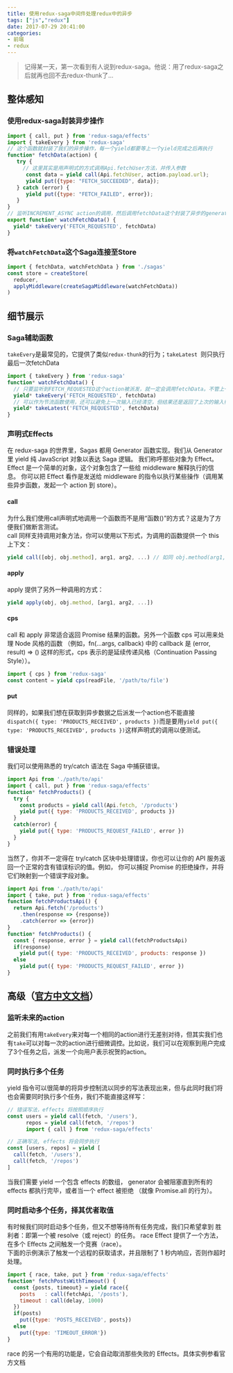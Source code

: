 ```yaml
---
title: 使用redux-saga中间件处理redux中的异步
tags: ["js","redux"]
date: 2017-07-29 20:41:00
categories:
- 前端
- redux
---
```

> 记得某一天，第一次看到有人说到redux-saga。他说：用了redux-saga之后就再也回不去redux-thunk了...

<!-- more -->
## 整体感知
### 使用redux-saga封装异步操作
```js
import { call, put } from 'redux-saga/effects'
import { takeEvery } from 'redux-saga'
// 这个函数就封装了我们的异步操作，每一个yield都要等上一个yield完成之后再执行
function* fetchData(action) {
   try {
     // 这里其实是用声明式的方式调用Api.fetchUser方法，并传入参数
      const data = yield call(Api.fetchUser, action.payload.url);
      yield put({type: "FETCH_SUCCEEDED", data});
   } catch (error) {
      yield put({type: "FETCH_FAILED", error});
   }
}
// 监听INCREMENT_ASYNC action的调用，然后调用fetchData这个封装了异步的generate函数
export function* watchFetchData() {
  yield* takeEvery('FETCH_REQUESTED', fetchData)
}
```

### 将`watchFetchData`这个Saga连接至Store
```js
import { fetchData, watchFetchData } from './sagas'
const store = createStore(
  reducer,
  applyMiddleware(createSagaMiddleware(watchFetchData))
)
```

## 细节展示
### Saga辅助函数
`takeEvery`是最常见的，它提供了类似`redux-thunk`的行为；`takeLatest `则只执行最后一次fetchData
```js
import { takeEvery } from 'redux-saga'
function* watchFetchData() {
  // 只要监听到FETCH_REQUESTED这个action被派发，就一定会调用fetchData。不管上一次的fetchData有没有完成
  yield* takeEvery('FETCH_REQUESTED', fetchData)
  // 可以作为节流函数使用，还可以避免上一次输入已经清空，但结果还是返回了上次的输入得到的结果
  yield* takeLatest('FETCH_REQUESTED', fetchData)
}
```

### 声明式Effects
在 redux-saga 的世界里，Sagas 都用 Generator 函数实现。我们从 Generator 里 yield 纯 JavaScript 对象以表达 Saga 逻辑。 我们称呼那些对象为 Effect。Effect 是一个简单的对象，这个对象包含了一些给 middleware 解释执行的信息。 你可以把 Effect 看作是发送给 middleware 的指令以执行某些操作（调用某些异步函数，发起一个 action 到 store）。
#### call
为什么我们使用call声明式地调用一个函数而不是用“函数()”的方式？这是为了方便我们做断言测试。  
call 同样支持调用对象方法，你可以使用以下形式，为调用的函数提供一个 this 上下文：  
```js
yield call([obj, obj.method], arg1, arg2, ...) // 如同 obj.method(arg1, arg2 ...)
```  
#### apply
apply 提供了另外一种调用的方式：  
```js
yield apply(obj, obj.method, [arg1, arg2, ...])
```
#### cps
call 和 apply 非常适合返回 Promise 结果的函数。另外一个函数 cps 可以用来处理 Node 风格的函数 （例如，fn(...args, callback) 中的 callback 是 (error, result) => () 这样的形式，cps 表示的是延续传递风格（Continuation Passing Style））。
```js
import { cps } from 'redux-saga'
const content = yield cps(readFile, '/path/to/file')
```
#### put
同样的，如果我们想在获取到异步数据之后派发一个action也不能直接`dispatch({ type: 'PRODUCTS_RECEIVED', products })`而是要用`yield put({ type: 'PRODUCTS_RECEIVED', products })`这样声明式的调用以便测试。  

### 错误处理
我们可以使用熟悉的 try/catch 语法在 Saga 中捕获错误。
```js
import Api from './path/to/api'
import { call, put } from 'redux-saga/effects'
function* fetchProducts() {
  try {
    const products = yield call(Api.fetch, '/products')
    yield put({ type: 'PRODUCTS_RECEIVED', products })
  }
  catch(error) {
    yield put({ type: 'PRODUCTS_REQUEST_FAILED', error })
  }
}
```
当然了，你并不一定得在 try/catch 区块中处理错误，你也可以让你的 API 服务返回一个正常的含有错误标识的值。例如， 你可以捕捉 Promise 的拒绝操作，并将它们映射到一个错误字段对象。  
```js
import Api from './path/to/api'
import { take, put } from 'redux-saga/effects'
function fetchProductsApi() {
  return Api.fetch('/products')
    .then(response => {response})
    .catch(error => {error})
}
function* fetchProducts() {
  const { response, error } = yield call(fetchProductsApi)
  if(response)
    yield put({ type: 'PRODUCTS_RECEIVED', products: response })
  else
    yield put({ type: 'PRODUCTS_REQUEST_FAILED', error })
}
```

## 高级（[官方中文文档](http://leonshi.com/redux-saga-in-chinese/docs/advanced/FutureActions.html)）
### 监听未来的action
之前我们有用`takeEvery`来对每一个相同的action进行无差别对待，但其实我们也有`take`可以对每一次的action进行细微调控。比如说，我们可以在观察到用户完成了3个任务之后，派发一个向用户表示祝贺的action。  

### 同时执行多个任务
yield 指令可以很简单的将异步控制流以同步的写法表现出来，但与此同时我们将也会需要同时执行多个任务，我们不能直接这样写：
```js
// 错误写法，effects 将按照顺序执行
const users = yield call(fetch, '/users'),
      repos = yield call(fetch, '/repos')
      import { call } from 'redux-saga/effects'

// 正确写法, effects 将会同步执行
const [users, repos] = yield [
  call(fetch, '/users'),
  call(fetch, '/repos')
]
```
当我们需要 yield 一个包含 effects 的数组， generator 会被阻塞直到所有的 effects 都执行完毕，或者当一个 effect 被拒绝 （就像 Promise.all 的行为）。  

### 同时启动多个任务，择其优者取值
有时候我们同时启动多个任务，但又不想等待所有任务完成，我们只希望拿到 胜利者：即第一个被 resolve（或 reject）的任务。 race Effect 提供了一个方法，在多个 Effects 之间触发一个竞赛（race）。  
下面的示例演示了触发一个远程的获取请求，并且限制了 1 秒内响应，否则作超时处理。  
```js
import { race, take, put } from 'redux-saga/effects'
function* fetchPostsWithTimeout() {
  const {posts, timeout} = yield race({
    posts   : call(fetchApi, '/posts'),
    timeout : call(delay, 1000)
  })
  if(posts)
    put({type: 'POSTS_RECEIVED', posts})
  else
    put({type: 'TIMEOUT_ERROR'})
}
```
race 的另一个有用的功能是，它会自动取消那些失败的 Effects。具体实例参看官方文档
